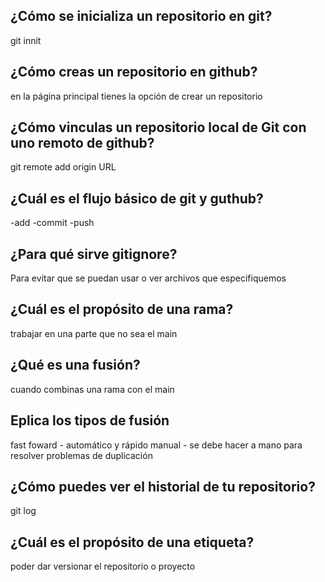 ## ¿Cómo se inicializa un repositorio en git?
git innit 

## ¿Cómo creas un repositorio en github?
en la página principal tienes la opción de crear un repositorio 

## ¿Cómo vinculas un repositorio local de Git con uno remoto de github?
git remote add origin URL

## ¿Cuál es el flujo básico de git y guthub? 
-add -commit -push

## ¿Para qué sirve gitignore?
Para evitar que se puedan usar o ver archivos que especifiquemos

## ¿Cuál es el propósito de una rama? 
trabajar en una parte que no sea el main 

## ¿Qué es una fusión? 
cuando combinas una rama con el main 

## Eplica los tipos de fusión 
fast foward - automático y rápido 
manual - se debe hacer a mano para resolver problemas de duplicación

## ¿Cómo puedes ver el historial de tu repositorio?
git log 

## ¿Cuál es el propósito de una etiqueta?
poder dar versionar el repositorio o proyecto 